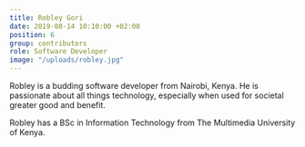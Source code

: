 ```yaml
---
title: Robley Gori
date: 2019-08-14 10:10:00 +02:00
position: 6
group: contributors
role: Software Developer
image: "/uploads/robley.jpg"
---
```


Robley is a budding software developer from Nairobi, Kenya. He is passionate about all things technology, especially when used for societal greater good and benefit.
 
Robley has a BSc in Information Technology from The Multimedia University of Kenya.